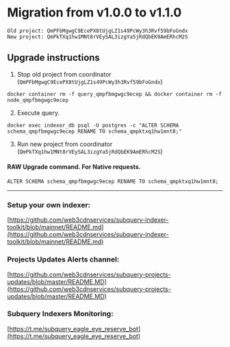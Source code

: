 # Migration from v1.0.0 to v1.1.0
```
Old project: QmPFbMgwgC9EcePX8tUjgLZ1s49PcWy3h3Rvf59bFoGndx
New project: QmPkTXq1hw1MNt8rVEySAL3izgYa5jRdQbEK9AmERhcM2S
```


## Upgrade instructions
 1) Stop old project from coordinator (`QmPFbMgwgC9EcePX8tUjgLZ1s49PcWy3h3Rvf59bFoGndx`)

```
docker container rm -f query_qmpfbmgwgc9ecep && docker container rm -f node_qmpfbmgwgc9ecep
```

 2) Execute query.

```
docker exec indexer_db psql -U postgres -c "ALTER SCHEMA schema_qmpfbmgwgc9ecep RENAME TO schema_qmpktxq1hw1mnt8;"

```

 3) Run new project from coordinator (`QmPkTXq1hw1MNt8rVEySAL3izgYa5jRdQbEK9AmERhcM2S`)

#### RAW Upgrade command. For Native requests.
`ALTER SCHEMA schema_qmpfbmgwgc9ecep RENAME TO schema_qmpktxq1hw1mnt8;`


___
### Setup your own indexer:

[https://github.com/web3cdnservices/subquery-indexer-toolkit/blob/mainnet/README.md](https://github.com/web3cdnservices/subquery-indexer-toolkit/blob/mainnet/README.md)

### Projects Updates Alerts channel:

[https://github.com/web3cdnservices/subquery-projects-updates/blob/master/README.MD](https://github.com/web3cdnservices/subquery-projects-updates/blob/master/README.MD)

### Subquery Indexers Monitoring:

[https://t.me/subquery_eagle_eye_reserve_bot](https://t.me/subquery_eagle_eye_reserve_bot)
